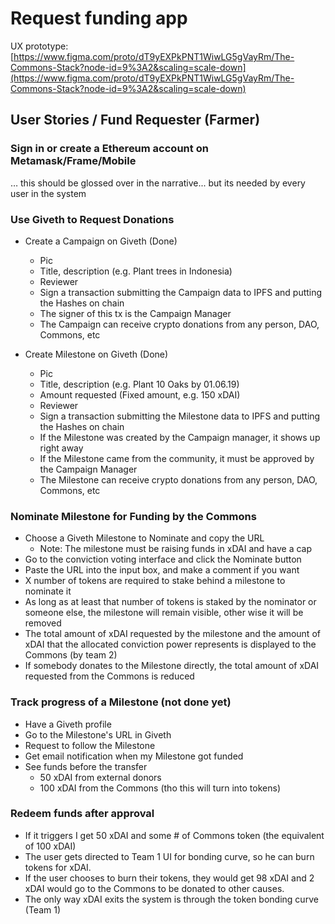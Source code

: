 # Request funding app

UX prototype: [https://www.figma.com/proto/dT9yEXPkPNT1WiwLG5gVayRm/The-Commons-Stack?node-id=9%3A2&scaling=scale-down](https://www.figma.com/proto/dT9yEXPkPNT1WiwLG5gVayRm/The-Commons-Stack?node-id=9%3A2&scaling=scale-down)

## User Stories / Fund Requester \(Farmer\)

### Sign in or create a Ethereum account on Metamask/Frame/Mobile

… this should be glossed over in the narrative... but its needed by every user in the system

### Use Giveth to Request Donations

* Create a Campaign on Giveth (Done)
  * Pic
  * Title, description \(e.g. Plant trees in Indonesia\)
  * Reviewer
  * Sign a transaction submitting the Campaign data to IPFS and putting the Hashes on chain
  * The signer of this tx is the Campaign Manager 
  * The Campaign can receive crypto donations from any person, DAO, Commons, etc

* Create Milestone on Giveth (Done)
  * Pic
  * Title, description \(e.g. Plant 10 Oaks by 01.06.19\)
  * Amount requested \(Fixed amount, e.g. 150 xDAI\)
  * Reviewer
  * Sign a transaction submitting the Milestone data to IPFS and putting the Hashes on chain
  * If the Milestone was created by the Campaign manager, it shows up right away
  * If the Milestone came from the community, it must be approved by the Campaign Manager
  * The Milestone can receive crypto donations from any person, DAO, Commons, etc


### Nominate Milestone for Funding by the Commons 

* Choose a Giveth Milestone to Nominate and copy the URL
  * Note: The milestone must be raising funds in xDAI and have a cap
* Go to the conviction voting interface and click the Nominate button
* Paste the URL into the input box, and make a comment if you want
* X number of tokens are required to stake behind a milestone to nominate it 
* As long as at least that number of tokens is staked by the nominator or someone else, the milestone will remain visible, other wise it will be removed
* The total amount of xDAI requested by the milestone and the amount of xDAI that the allocated conviction power represents is displayed to the Commons (by team 2) 
* If somebody donates to the Milestone directly, the total amount of xDAI requested from the Commons is reduced

### Track progress of a Milestone (not done yet)

* Have a Giveth profile  
* Go to the Milestone's URL in Giveth
* Request to follow the Milestone
* Get email notification when my Milestone got funded
* See funds before the transfer
  * 50 xDAI from external donors
  * 100 xDAI from the Commons (tho this will turn into tokens)

### Redeem funds after approval

* If it triggers I get 50 xDAI and some # of Commons token \(the equivalent of 100 xDAI\)
* The user gets directed to Team 1 UI for bonding curve, so he can burn tokens for xDAI.
* If the user chooses to burn their tokens, they would get 98 xDAI and 2 xDAI would go to the Commons to be donated to other causes.
* The only way xDAI exits the system is through the token bonding curve (Team 1)



